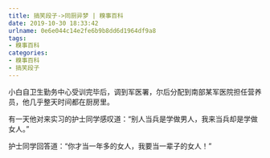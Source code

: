 ```yaml
---
title: 搞笑段子->同厨异梦 | 糗事百科
date: 2019-10-30 18:33:42
urlname: 0e6e044c14e2fe6b9b8dd6d1964df9a8
tags: 
- 糗事百科
categories:
- 糗事百科
- 搞笑段子
---
```

小白自卫生勤务中心受训完毕后，调到军医署，尔后分配到南部某军医院担任营养员，他几乎整天时间都在厨房里。

有一天他对来实习的护士同学感叹道：“别人当兵是学做男人，我来当兵却是学做女人。”

护士同学回答道：“你才当一年多的女人，我要当一辈子的女人！”


